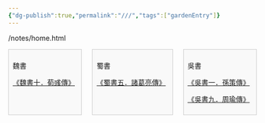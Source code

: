 ```yaml
---
{"dg-publish":true,"permalink":"///","tags":["gardenEntry"]}
---
```


/notes/home.html

<div class="columns">
  <div class="column">
    <p>魏書</p>
    <p><a href="/notes/xunyu.html">《魏書十．荀彧傳》</a></p>
  </div>
  <div class="column">
    <p>蜀書</p>
    <p><a href="/notes/zhugeliang.html">《蜀書五．諸葛亮傳》</a></p>
  </div>
  <div class="column">
    <p>吳書</p>
    <p><a href="/notes/sunce.html">《吳書一．孫策傳》</a></p>
    <p><a href="/notes/zhouyu.html">《吳書九．周瑜傳》</a></p>
  </div>
</div>

<style>
.columns {
  display: grid;
  grid-template-columns: 1fr 1fr 1fr; /* 三欄平均分 */
  gap: 1rem; /* 欄與欄之間的間距 */
}

.column {
  /* 可選：讓每欄內文排版更舒適 */
  padding: 0.5rem;
  background: #f9f9f9;
  border: 1px solid #ccc;
}
</style>
